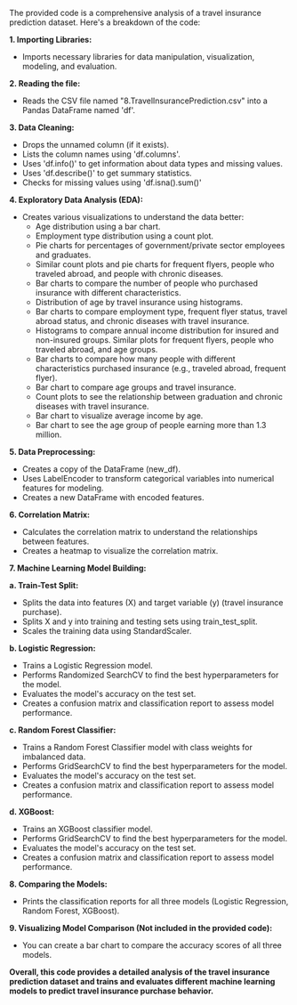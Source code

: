 The provided code is a comprehensive analysis of a travel insurance prediction dataset. Here's a breakdown of the code:

**1. Importing Libraries:**

- Imports necessary libraries for data manipulation, visualization, modeling, and evaluation.

**2. Reading the file:**

- Reads the CSV file named "8.TravelInsurancePrediction.csv" into a Pandas DataFrame named 'df'.

**3. Data Cleaning:**

- Drops the unnamed column (if it exists).
- Lists the column names using 'df.columns'.
- Uses 'df.info()' to get information about data types and missing values.
- Uses 'df.describe()' to get summary statistics.
- Checks for missing values using 'df.isna().sum()'

**4. Exploratory Data Analysis (EDA):**

- Creates various visualizations to understand the data better:
    - Age distribution using a bar chart.
    - Employment type distribution using a count plot.
    - Pie charts for percentages of government/private sector employees and graduates.
    - Similar count plots and pie charts for frequent flyers, people who traveled abroad, and people with chronic diseases.
    - Bar charts to compare the number of people who purchased insurance with different characteristics.
    - Distribution of age by travel insurance using histograms.
    - Bar charts to compare employment type, frequent flyer status, travel abroad status, and chronic diseases with travel insurance.
    - Histograms to compare annual income distribution for insured and non-insured groups. Similar plots for frequent flyers, people who traveled abroad, and age groups.
    - Bar charts to compare how many people with different characteristics purchased insurance (e.g., traveled abroad, frequent flyer).
    - Bar chart to compare age groups and travel insurance.
    - Count plots to see the relationship between graduation and chronic diseases with travel insurance.
    - Bar chart to visualize average income by age.
    - Bar chart to see the age group of people earning more than 1.3 million.

**5. Data Preprocessing:**

- Creates a copy of the DataFrame (new_df).
- Uses LabelEncoder to transform categorical variables into numerical features for modeling.
- Creates a new DataFrame with encoded features.

**6. Correlation Matrix:**

- Calculates the correlation matrix to understand the relationships between features.
- Creates a heatmap to visualize the correlation matrix.

**7. Machine Learning Model Building:**

**a. Train-Test Split:**

- Splits the data into features (X) and target variable (y) (travel insurance purchase).
- Splits X and y into training and testing sets using train_test_split.
- Scales the training data using StandardScaler.

**b. Logistic Regression:**

- Trains a Logistic Regression model.
- Performs Randomized SearchCV to find the best hyperparameters for the model.
- Evaluates the model's accuracy on the test set.
- Creates a confusion matrix and classification report to assess model performance.

**c. Random Forest Classifier:**

- Trains a Random Forest Classifier model with class weights for imbalanced data.
- Performs GridSearchCV to find the best hyperparameters for the model.
- Evaluates the model's accuracy on the test set.
- Creates a confusion matrix and classification report to assess model performance.

**d. XGBoost:**

- Trains an XGBoost classifier model.
- Performs GridSearchCV to find the best hyperparameters for the model.
- Evaluates the model's accuracy on the test set.
- Creates a confusion matrix and classification report to assess model performance.

**8. Comparing the Models:**

- Prints the classification reports for all three models (Logistic Regression, Random Forest, XGBoost).

**9. Visualizing Model Comparison (Not included in the provided code):**

- You can create a bar chart to compare the accuracy scores of all three models.

**Overall, this code provides a detailed analysis of the travel insurance prediction dataset and trains and evaluates different machine learning models to predict travel insurance purchase behavior.**
